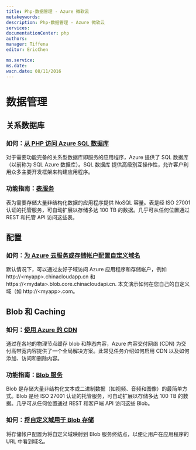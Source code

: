 ```yaml
---
title: Php-数据管理 - Azure 微软云
metakeywords: 
description: Php-数据管理 - Azure 微软云
services: 
documentationCenter: php
authors: 
manager: Tiffena
editor: EricChen

ms.service: 
ms.date: 
wacn.date: 08/11/2016
---
```


<h1 id="menu-php-data">数据管理</h1>
<h2 id="header-0">关系数据库</h2>
<!--
<h3>功能指南：<a href="/documentation/articles/store-php-create-mysql-database/">MySQL–as-a-service</a></h3>
<p>MySQL 由 ClearDB 作为一项服务提供，可通过 Azure 应用商店获得。了解如何在 Azure 数据中心中设置 MySQL 数据库并从任何应用程序连接到该数据库。</p>-->
<h3>如何：<a href="../../articles/sql-database/sql-database-libraries.md">从 PHP 访问 Azure SQL 数据库</a></h3>
<p>对于需要功能完备的关系型数据库即服务的应用程序，Azure 提供了 SQL 数据库（以前称为 SQL Azure 数据库）。SQL 数据库 提供高级别互操作性，允许客户利用众多主要开发框架来构建应用程序。</p>
<!--
<h2 id="header-1">NoSQL</h2>
<h3>功能指南：<a href="/documentation/articles/store-mongolab-php-create-mongodb/">MongoDB-as-a-service</a></h3>
<p>MongoDB 由 MongoLab 作为一项服务提供，可通过 Azure 应用商店获得。了解如何在 Azure 数据中心中设置 MongoDB 并从任何应用程序连接到它。</p>-->
<h3>功能指南：<a href="../../articles/storage/storage-php-how-to-use-table-storage.md">表服务</a></h3>
<p>表为需要存储大量非结构化数据的应用程序提供 NoSQL 容量。表是经 ISO 27001 认证的托管服务，可自动扩展以存储多达 100 TB 的数据。几乎可从任何位置通过 REST 和托管 API 访问这些表。</p>
<!--
<h3>功能指南：<a href="/documentation/articles/store-mongodb-virtual-machines-linux-install-centos/">通过 Azure 在 CentOS Linux 虚拟机上安装 MongoDB</a></h3>
<p>了解如何使用 Azure 管理门户从市场中选择并安装 Linux 虚拟机、如何使用 SSH 或 PuTTY 连接到虚拟机以及如何在虚拟机上安装 MongoDB。</p>-->
<h2 id="header-2">配置</h2>
<h3>如何：<a href="../../articles/app-service-web/web-sites-custom-domain-name.md">为 Azure 云服务或存储帐户配置自定义域名</a></h3>
<p>默认情况下，可以通过友好子域访问 Azure 应用程序和存储帐户，例如 http://&lt;myapp&gt;.chinacloudapp.cn 和 https://&lt;mydata&gt;.blob.core.chinacloudapi.cn. 本文演示如何在您自己的自定义域（如 http://&lt;myapp&gt;.com。</p>
<h2 id="header-3">Blob 和 Caching</h2>
<h3>如何：<a href="../../articles/cdn/cdn-how-to-use.md">使用 Azure 的 CDN</a></h3>
<p>通过在各地的物理节点缓存 blob 和静态内容，Azure 内容交付网络 (CDN) 为交付高带宽内容提供了一个全局解决方案。此常见任务介绍如何启用 CDN 以及如何添加、访问和删除内容。</p>
<h3>功能指南：<a href="../../articles/storage/storage-php-how-to-use-blobs.md">Blob 服务</a></h3>
<p>Blob 是存储大量非结构化文本或二进制数据（如视频、音频和图像）的最简单方式。Blob 是经 ISO 27001 认证的托管服务，可自动扩展以存储多达 100 TB 的数据。几乎可从任何位置通过 REST 和客户端 API 访问这些 Blob。</p>
<h3>如何：<a href="../../articles/storage/storage-custom-domain-name.md">将自定义域用于 Blob 存储</a></h3>
<p>将存储帐户配置为将自定义域映射到 Blob 服务终结点，以便让用户在应用程序的 URL 中看到域名。</p>